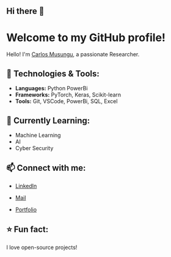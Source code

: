 ## Hi there 👋

# Welcome to my GitHub profile!

Hello! I'm [Carlos Musungu](https://github.com/mirrorline), a passionate Researcher.

## 🔧 Technologies & Tools:
- **Languages:** Python PowerBi
- **Frameworks:** PyTorch, Keras, Scikit-learn
- **Tools:** Git, VSCode, PowerBi, SQL, Excel

## 🚀 Currently Learning:
- Machine Learning
- AI
- Cyber Security

## 📫 Connect with me:
- [LinkedIn](https://www.linkedin.com/in/caloswanjala)
- [Mail](caloswanjala@gmail.com)

  
- [Portfolio](caloswanjal.wixsite.com/carloswanjala@gmail.com)

## ⭐️ Fun fact:
I love open-source projects!
















<!--
**mirrorline/mirrorline** is a ✨ _special_ ✨ repository because its `README.md` (this file) appears on your GitHub profile.

Here are some ideas to get you started:

- 🔭 I’m currently working on ...
- 🌱 I’m currently learning ...
- 👯 I’m looking to collaborate on ...
- 🤔 I’m looking for help with ...
- 💬 Ask me about ...
- 📫 How to reach me: ...
- 😄 Pronouns: ...
- ⚡ Fun fact: ...
-->
